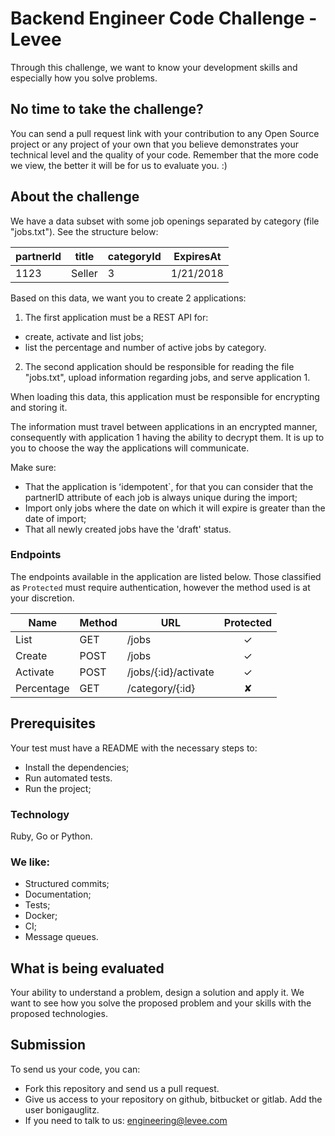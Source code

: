 
# Backend Engineer Code Challenge - Levee

Through this challenge, we want to know your development skills and especially how you solve problems.

## No time to take the challenge?

You can send a pull request link with your contribution to any Open Source project or any project of your own that you believe demonstrates your technical level and the quality of your code.
Remember that the more code we view, the better it will be for us to evaluate you. :)

## About the challenge

We have a data subset with some job openings separated by category (file "jobs.txt"). See the structure below:


| partnerId | title  | categoryId | ExpiresAt |
| ---       | ---    | ---        | :--:      |
| 1123      | Seller | 3          | 1/21/2018 |


Based on this data, we want you to create 2 applications:

1. The first application must be a REST API for:
  - create, activate and list jobs;
  - list the percentage and number of active jobs by category.

2. The second application should be responsible for reading the file "jobs.txt", upload information regarding jobs, and serve application 1.

When loading this data, this application must be responsible for encrypting and storing it.

The information must travel between applications in an encrypted manner, consequently with application 1 having the ability to decrypt them. It is up to you to choose the way the applications will communicate.

Make sure:
- That the application is ʻidempotent`, for that you can consider that the partnerID attribute of each job is always unique during the import;
- Import only jobs where the date on which it will expire is greater than the date of import;
- That all newly created jobs have the 'draft' status.

### Endpoints

The endpoints available in the application are listed below. Those classified as `Protected` must require authentication, however the method used is at your discretion.

| Name       | Method    | URL                  | Protected |
| ---        | ---       | ---                  | :--:      |
| List       | GET       | /jobs                | ✓         |
| Create     | POST      | /jobs                | ✓         |
| Activate   | POST      | /jobs/{:id}/activate | ✓         |
| Percentage | GET       | /category/{:id}      | ✘         |

## Prerequisites

Your test must have a README with the necessary steps to:

- Install the dependencies;
- Run automated tests.
- Run the project;

### Technology

Ruby, Go or Python.

### We like:

- Structured commits;
- Documentation;
- Tests;
- Docker;
- CI;
- Message queues.

## What is being evaluated

Your ability to understand a problem, design a solution and apply it.
We want to see how you solve the proposed problem and your skills with the proposed technologies.

## Submission

To send us your code, you can:

- Fork this repository and send us a pull request.
- Give us access to your repository on github, bitbucket or gitlab. Add the user bonigauglitz.
- If you need to talk to us: engineering@levee.com
